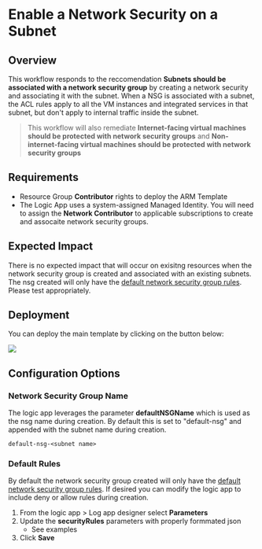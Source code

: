 

# Enable a Network Security on a Subnet

## Overview

This workflow responds to the reccomendation **Subnets should be associated with a network security group** by creating a network security and associating it with the subnet. When a NSG is associated with a subnet, the ACL rules apply to all the VM instances and integrated services in that subnet, but don't apply to internal traffic inside the subnet. 

> This workflow will also remediate **Internet-facing virtual machines should be protected with network security groups** and **Non-internet-facing virtual machines should be protected with network security groups**

## Requirements

- Resource Group **Contributor** rights to deploy the ARM Template
- The Logic App uses a system-assigned Managed Identity. You will need to assign the **Network Contributor** to applicable subscriptions to create and assocaite network security groups. 

## Expected Impact
There is no expected impact that will occur on exisitng resources when the network security group is created and associated with an existing subnets. The nsg created will only have the [default network security group rules](https://learn.microsoft.com/azure/virtual-network/network-security-groups-overview#default-security-rules). Please test appropriately. 

## Deployment

You can deploy the main template by clicking on the button below:

<a href="https://portal.azure.com/#create/Microsoft.Template/uri/https%3A%2F%2Fraw.githubusercontent.com%2Fseanstark%2Fazure-tools%2Fmain%2Fdefender-for-cloud%2FWorkflow%2520automation%2FEnable-NSG-OnSubnet%2FazureDeploy.json" target="_blank">
    <img src="https://aka.ms/deploytoazurebutton"/>
</a>


## Configuration Options

### Network Security Group Name
The logic app leverages the parameter **defaultNSGName** which is used as the nsg name during creation. By default this is set to "default-nsg" and appended with the subnet name during creation. 

``` 
default-nsg-<subnet name>
```

### Default Rules

By default the network security group created will only have the [default network security group rules](https://learn.microsoft.com/azure/virtual-network/network-security-groups-overview#default-security-rules). If desired you can modify the logic app to include deny or allow rules during creation. 

1. From the logic app > Log app designer select **Parameters**
2. Update the **securityRules** parameters with properly formmated json
    * See examples 
3. Click **Save**
